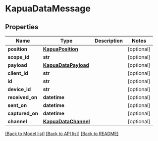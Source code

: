 # KapuaDataMessage

## Properties
Name | Type | Description | Notes
------------ | ------------- | ------------- | -------------
**position** | [**KapuaPosition**](KapuaPosition.md) |  | [optional] 
**scope_id** | **str** |  | [optional] 
**payload** | [**KapuaDataPayload**](KapuaDataPayload.md) |  | [optional] 
**client_id** | **str** |  | [optional] 
**id** | **str** |  | [optional] 
**device_id** | **str** |  | [optional] 
**received_on** | **datetime** |  | [optional] 
**sent_on** | **datetime** |  | [optional] 
**captured_on** | **datetime** |  | [optional] 
**channel** | [**KapuaDataChannel**](KapuaDataChannel.md) |  | [optional] 

[[Back to Model list]](../README.md#documentation-for-models) [[Back to API list]](../README.md#documentation-for-api-endpoints) [[Back to README]](../README.md)


